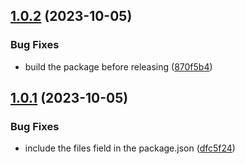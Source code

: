 ## [1.0.2](https://github.com/smoak/teamcowboy.js/compare/v1.0.1...v1.0.2) (2023-10-05)


### Bug Fixes

* build the package before releasing ([870f5b4](https://github.com/smoak/teamcowboy.js/commit/870f5b46ecc5af137827b4b11b8b15b8eeefd18e))

## [1.0.1](https://github.com/smoak/teamcowboy.js/compare/v1.0.0...v1.0.1) (2023-10-05)


### Bug Fixes

* include the files field in the package.json ([dfc5f24](https://github.com/smoak/teamcowboy.js/commit/dfc5f242f9b125df8b8233ed11a06ea789c0059a))
